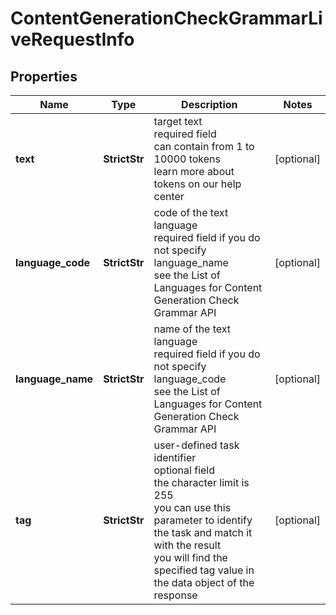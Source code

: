 # ContentGenerationCheckGrammarLiveRequestInfo


## Properties

| Name | Type | Description | Notes |
|------------ | ------------- | ------------- | -------------|
**text** | **StrictStr** | target text<br>required field<br>can contain from 1 to 10000 tokens<br>learn more about tokens on our help center |[optional]|
**language_code** | **StrictStr** | code of the text language<br>required field if you do not specify language_name<br>see the List of Languages for Content Generation Check Grammar API |[optional]|
**language_name** | **StrictStr** | name of the text language<br>required field if you do not specify language_code<br>see the List of Languages for Content Generation Check Grammar API |[optional]|
**tag** | **StrictStr** | user-defined task identifier<br>optional field<br>the character limit is 255<br>you can use this parameter to identify the task and match it with the result<br>you will find the specified tag value in the data object of the response |[optional]|
